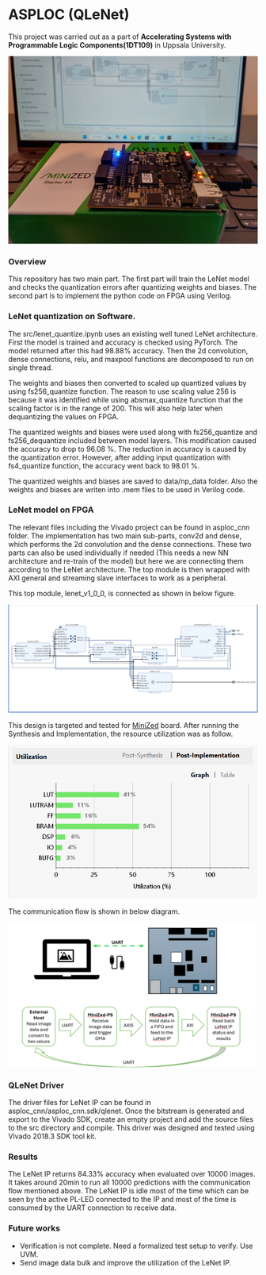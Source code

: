# ASPLOC (QLeNet)

This project was carried out as a part of **Accelerating Systems with Programmable Logic Components(1DT109)** in Uppsala University. 

![minized board](minized.jpg)

### Overview

This repository has two main part. The first part will train the LeNet model and checks the quantization errors after quantizing weights and biases. The second part is to implement the python code on FPGA using Verilog. 

### LeNet quantization on Software.

The src/lenet_quantize.ipynb uses an existing well tuned LeNet architecture. First the model is trained and accuracy is checked using PyTorch. The model returned after this had 98.88% accuracy. Then the 2d convolution, dense connections, relu, and maxpool functions are decomposed to run on single thread. 

The weights and biases then converted to scaled up quantized values by using fs256_quantize function. The reason to use scaling value 256 is because it was identified while using absmax_quantize function that the scaling factor  is in the range of 200. This will also help later when dequantizing the values on FPGA.

The quantized weights and biases were used along with fs256_quantize and fs256_dequantize included between model layers. This modification caused the accuracy to drop to 96.08 %. The reduction in accuracy is caused by the quantization error. However, after adding input quantization with fs4_quantize function, the accuracy went back to 98.01 %.

The quantized weights and biases are saved to data/np_data folder. Also the weights and biases are writen into .mem files to be used in Verilog code. 

### LeNet model on FPGA

The relevant files including the Vivado project can be found in asploc_cnn folder. The implementation has two main sub-parts, conv2d and dense, which performs the 2d convolution and the dense connections. These two parts can also be used individually if needed (This needs a new NN architecture and re-train of the model) but here we are connecting them according to the LeNet architecture. The top module is then wrapped with AXI general and streaming slave interfaces to work as a peripheral. 

This top module, lenet_v1_0_0, is connected as shown in below figure. 

![block diagram](bd_1.png)

This design is targeted and tested for [MiniZed](https://minized.org/) board. After running the Synthesis and Implementation, the resource utilization was as follow. 

![resource utilization](ru_1.png)

The communication flow is shown in below diagram. 

![communication flow](comm_1.png)

### QLeNet Driver

The driver files for LeNet IP can be found in asploc_cnn/asploc_cnn.sdk/qlenet. Once the bitstream is generated and export to the Vivado SDK, create an empty project and add the source files to the src directory and compile. This driver was designed and tested using Vivado 2018.3 SDK tool kit. 

### Results

The LeNet IP returns 84.33% accuracy when evaluated over 10000 images. It takes around 20min to run all 10000 predictions with the communication flow mentioned above. The LeNet IP is idle most of the time which can be seen by the active PL-LED connected to the IP and most of the time is consumed by the UART connection to receive data. 


### Future works

* Verification is not complete. Need a formalized test setup to verify. Use UVM.
* Send image data bulk and improve the utilization of the LeNet IP.
